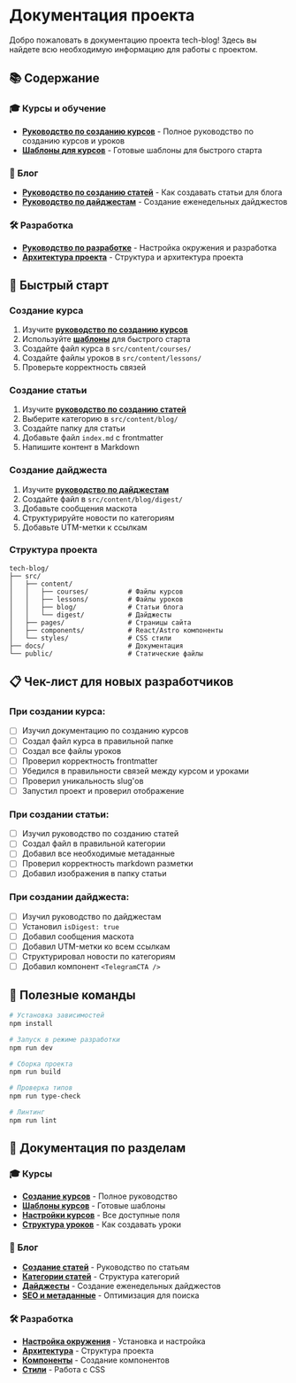 # Документация проекта

Добро пожаловать в документацию проекта tech-blog! Здесь вы найдете всю необходимую информацию для работы с проектом.

## 📚 Содержание
### 🎓 Курсы и обучение
- **[Руководство по созданию курсов](./course-creation-guide.md)** - Полное руководство по созданию курсов и уроков
- **[Шаблоны для курсов](./course-templates.md)** - Готовые шаблоны для быстрого старта

### 📝 Блог
- **[Руководство по созданию статей](./blog-creation-guide.md)** - Как создавать статьи для блога
- **[Руководство по дайджестам](./digest-creation-guide.md)** - Создание еженедельных дайджестов

### 🛠 Разработка
- **[Руководство по разработке](./development-guide.md)** - Настройка окружения и разработка
- **[Архитектура проекта](./architecture.md)** - Структура и архитектура проекта

## 🚀 Быстрый старт
### Создание курса
1. Изучите **[руководство по созданию курсов](./course-creation-guide.md)**
2. Используйте **[шаблоны](./course-templates.md)** для быстрого старта
3. Создайте файл курса в `src/content/courses/`
4. Создайте файлы уроков в `src/content/lessons/`
5. Проверьте корректность связей

### Создание статьи
1. Изучите **[руководство по созданию статей](./blog-creation-guide.md)**
2. Выберите категорию в `src/content/blog/`
3. Создайте папку для статьи
4. Добавьте файл `index.md` с frontmatter
5. Напишите контент в Markdown

### Создание дайджеста
1. Изучите **[руководство по дайджестам](./digest-creation-guide.md)**
2. Создайте файл в `src/content/blog/digest/`
3. Добавьте сообщения маскота
4. Структурируйте новости по категориям
5. Добавьте UTM-метки к ссылкам

### Структура проекта
```
tech-blog/
├── src/
│   ├── content/
│   │   ├── courses/          # Файлы курсов
│   │   ├── lessons/          # Файлы уроков
│   │   ├── blog/             # Статьи блога
│   │   └── digest/           # Дайджесты
│   ├── pages/                # Страницы сайта
│   ├── components/           # React/Astro компоненты
│   └── styles/               # CSS стили
├── docs/                     # Документация
└── public/                   # Статические файлы
```

## 📋 Чек-лист для новых разработчиков
### При создании курса:
- [ ] Изучил документацию по созданию курсов
- [ ] Создал файл курса в правильной папке
- [ ] Создал все файлы уроков
- [ ] Проверил корректность frontmatter
- [ ] Убедился в правильности связей между курсом и уроками
- [ ] Проверил уникальность slug'ов
- [ ] Запустил проект и проверил отображение

### При создании статьи:
- [ ] Изучил руководство по созданию статей
- [ ] Создал файл в правильной категории
- [ ] Добавил все необходимые метаданные
- [ ] Проверил корректность markdown разметки
- [ ] Добавил изображения в папку статьи

### При создании дайджеста:
- [ ] Изучил руководство по дайджестам
- [ ] Установил `isDigest: true`
- [ ] Добавил сообщения маскота
- [ ] Добавил UTM-метки ко всем ссылкам
- [ ] Структурировал новости по категориям
- [ ] Добавил компонент `<TelegramCTA />`

## 🔧 Полезные команды
```bash
# Установка зависимостей
npm install

# Запуск в режиме разработки
npm run dev

# Сборка проекта
npm run build

# Проверка типов
npm run type-check

# Линтинг
npm run lint
```

## 📖 Документация по разделам
### 🎓 Курсы
- **[Создание курсов](./course-creation-guide.md)** - Полное руководство
- **[Шаблоны курсов](./course-templates.md)** - Готовые шаблоны
- **[Настройки курсов](./course-creation-guide.md#описание-полей)** - Все доступные поля
- **[Структура уроков](./course-creation-guide.md#создание-файлов-уроков)** - Как создавать уроки

### 📝 Блог
- **[Создание статей](./blog-creation-guide.md)** - Руководство по статьям
- **[Категории статей](./blog-creation-guide.md#категории-статей)** - Структура категорий
- **[Дайджесты](./digest-creation-guide.md)** - Создание еженедельных дайджестов
- **[SEO и метаданные](./blog-creation-guide.md#seo-и-метаданные)** - Оптимизация для поиска

### 🛠 Разработка
- **[Настройка окружения](./development-guide.md)** - Установка и настройка
- **[Архитектура](./architecture.md)** - Структура проекта
- **[Компоненты](./development-guide.md#компоненты)** - Создание компонентов
- **[Стили](./development-guide.md#стили-и-css)** - Работа с CSS

